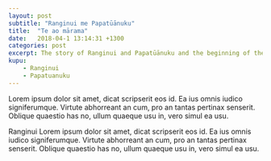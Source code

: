 ```yaml
---
layout: post
subtitle: "Ranginui me Papatūānuku"
title:  "Te ao mārama"
date:   2018-04-1 13:14:31 +1300
categories: post
excerpt: The story of Ranginui and Papatūānuku and the beginning of the world of light.
kupu:
    - Ranginui
    - Papatuanuku
---
```

Lorem ipsum dolor sit amet, dicat scripserit eos id. Ea ius omnis iudico signiferumque. Virtute abhorreant an cum, pro an tantas pertinax senserit. Oblique quaestio has no, ullum quaeque usu in, vero simul ea usu.

Ranginui  Lorem ipsum dolor sit amet, dicat scripserit eos id. Ea ius omnis iudico signiferumque. Virtute abhorreant an cum, pro an tantas pertinax senserit. Oblique quaestio has no, ullum quaeque usu in, vero simul ea usu.
